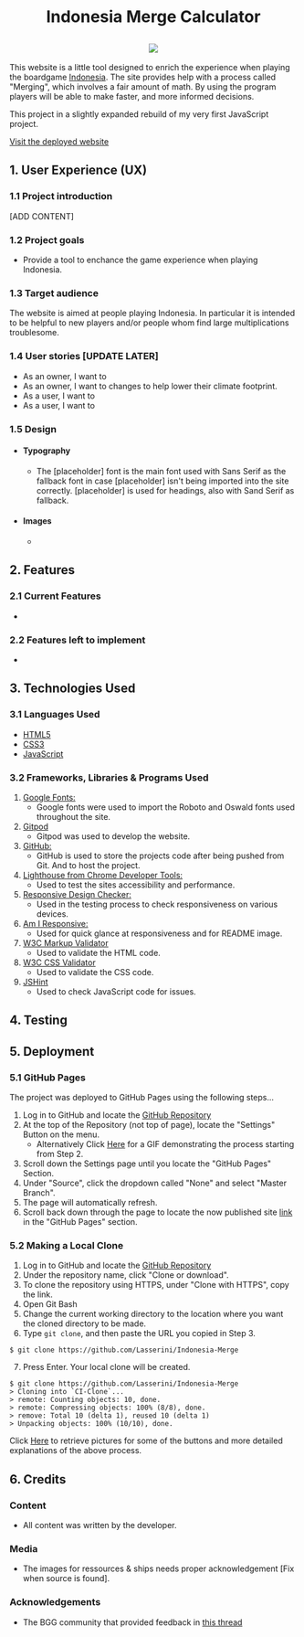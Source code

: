 <h1 align="center">Indonesia Merge Calculator</h1>

<h2 align="center"><img src="INSERT IMAGE"></h2>

This website is a little tool designed to enrich the experience when playing the boardgame [Indonesia](https://boardgamegeek.com/boardgame/19777/indonesia). The site provides help with a process called "Merging", which involves a fair amount of math. By using the program players will be able to make faster, and more informed decisions.

This project in a slightly expanded rebuild of my very first JavaScript project.

[Visit the deployed website](https://lasserini.github.io/Indonesia-Merge/)

## 1. User Experience (UX)

### 1.1 Project introduction
[ADD CONTENT]

### 1.2 Project goals
- Provide a tool to enchance the game experience when playing Indonesia.

### 1.3 Target audience
The website is aimed at people playing Indonesia. In particular it is intended to be helpful to new players and/or people whom find large multiplications troublesome.

### 1.4 User stories [UPDATE LATER]
- As an owner, I want to 
- As an owner, I want to changes to help lower their climate footprint.
- As a user, I want to 
- As a user, I want to 


### 1.5 Design
-   #### Typography
    -   The [placeholder] font is the main font used with Sans Serif as the fallback font in case [placeholder] isn't being imported into the site correctly. [placeholder] is used for headings, also with Sand Serif as fallback. 

-   #### Images
    -   


## 2. Features
### 2.1 Current Features
*   


### 2.2 Features left to implement 
- 

## 3. Technologies Used

### 3.1 Languages Used

-   [HTML5](https://en.wikipedia.org/wiki/HTML5)
-   [CSS3](https://en.wikipedia.org/wiki/Cascading_Style_Sheets)
-   [JavaScript](https://en.wikipedia.org/wiki/JavaScript)

### 3.2 Frameworks, Libraries & Programs Used

1. [Google Fonts:](https://fonts.google.com/)
    - Google fonts were used to import the Roboto and Oswald fonts used throughout the site.
1. [Gitpod](https://gitpod.io/)
    - Gitpod was used to develop the website.
1. [GitHub:](https://github.com/)
    - GitHub is used to store the projects code after being pushed from Git. And to host the project.
1. [Lighthouse from Chrome Developer Tools:](https://developers.google.com/web/tools/lighthouse)
    - Used to test the sites accessibility and performance.
1. [Responsive Design Checker:](https://www.responsivedesignchecker.com/)
    - Used in the testing process to check responsiveness on various devices.
1. [Am I Responsive:](http://ami.responsivedesign.is/)
    - Used for quick glance at responsiveness and for README image.
1. [W3C Markup Validator](https://validator.w3.org/#validate_by_input)
    - Used to validate the HTML code.
1. [W3C CSS Validator](https://jigsaw.w3.org/css-validator/#validate_by_input)
    - Used to validate the CSS code.
1. [JSHint](https://jshint.com/)
    - Used to check JavaScript code for issues.

## 4. Testing


## 5. Deployment

### 5.1 GitHub Pages

The project was deployed to GitHub Pages using the following steps...

1. Log in to GitHub and locate the [GitHub Repository](https://github.com/)
2. At the top of the Repository (not top of page), locate the "Settings" Button on the menu.
    - Alternatively Click [Here](https://raw.githubusercontent.com/) for a GIF demonstrating the process starting from Step 2.
3. Scroll down the Settings page until you locate the "GitHub Pages" Section.
4. Under "Source", click the dropdown called "None" and select "Master Branch".
5. The page will automatically refresh.
6. Scroll back down through the page to locate the now published site [link](https://github.com) in the "GitHub Pages" section.

### 5.2 Making a Local Clone

1. Log in to GitHub and locate the [GitHub Repository](https://github.com/)
2. Under the repository name, click "Clone or download".
3. To clone the repository using HTTPS, under "Clone with HTTPS", copy the link.
4. Open Git Bash
5. Change the current working directory to the location where you want the cloned directory to be made.
6. Type `git clone`, and then paste the URL you copied in Step 3.

```
$ git clone https://github.com/Lasserini/Indonesia-Merge
```

7. Press Enter. Your local clone will be created.

```
$ git clone https://github.com/Lasserini/Indonesia-Merge
> Cloning into `CI-Clone`...
> remote: Counting objects: 10, done.
> remote: Compressing objects: 100% (8/8), done.
> remove: Total 10 (delta 1), reused 10 (delta 1)
> Unpacking objects: 100% (10/10), done.
```

Click [Here](https://help.github.com/en/github/creating-cloning-and-archiving-repositories/cloning-a-repository#cloning-a-repository-to-github-desktop) to retrieve pictures for some of the buttons and more detailed explanations of the above process.

## 6. Credits

### Content

-   All content was written by the developer.

### Media
-   The images for ressources & ships needs proper acknowledgement [Fix when source is found].


### Acknowledgements

- The BGG community that provided feedback in [this thread](https://boardgamegeek.com/thread/2614585/app-indonesia-calculations)